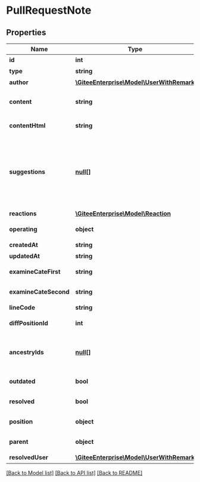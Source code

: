 # PullRequestNote

## Properties
Name | Type | Description | Notes
------------ | ------------- | ------------- | -------------
**id** | **int** | 评论的 id | [optional] 
**type** | **string** | 评论类型 | [optional] 
**author** | [**\GiteeEnterprise\Model\UserWithRemark**](UserWithRemark.md) | 评论发起人 | [optional] 
**content** | **string** | 评论内容(markdown 格式) | [optional] 
**contentHtml** | **string** | 评论内容(html 格式) | [optional] 
**suggestions** | [**null[]**](.md) | 代码建议汇集信息{changed: boolean 代码是否不一致, raw: string 建议的code} | [optional] 
**reactions** | [**\GiteeEnterprise\Model\Reaction**](Reaction.md) | 表态 | [optional] 
**operating** | **object** | 评论编辑、删除权限 | [optional] 
**createdAt** | **string** | 创建时间 | [optional] 
**updatedAt** | **string** | 更新时间 | [optional] 
**examineCateFirst** | **string** | 检视意见第一类 | [optional] 
**examineCateSecond** | **string** | 检视意见第二类 | [optional] 
**lineCode** | **string** | 代码行标记 | [optional] 
**diffPositionId** | **int** | 评论引用的代码块 id | [optional] 
**ancestryIds** | [**null[]**](.md) | 上级评论的ids，上下级关系为树组index顺序 | [optional] 
**outdated** | **bool** | 代码评论是否过期 | [optional] 
**resolved** | **bool** | 代码评论是否解决 | [optional] 
**position** | **object** | 代码评论信息 | [optional] 
**parent** | **object** | 上级评论id,评论人信息 | [optional] 
**resolvedUser** | [**\GiteeEnterprise\Model\UserWithRemark**](UserWithRemark.md) | 评论解决人 | [optional] 

[[Back to Model list]](../../README.md#documentation-for-models) [[Back to API list]](../../README.md#documentation-for-api-endpoints) [[Back to README]](../../README.md)


